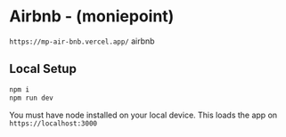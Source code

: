 # Airbnb - (moniepoint)
`https://mp-air-bnb.vercel.app/` airbnb

## Local Setup

```sh
npm i
npm run dev
```
You must have node installed on your local device. This loads the app on `https://localhost:3000`